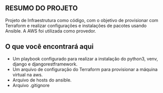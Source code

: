 ## RESUMO DO PROJETO
Projeto de Infraestrutura como código, com o objetivo de provisionar com Terraform e realizar configurações e instalações de pacotes usando Ansible. A AWS foi utilizada como provedor.
##

## O que você encontrará aqui
- Um playbook configurado para realizar a instalação do python3, venv, django e djangorestframework.
- Um arquivo de configuração do Terraform para provisionar a máquina virtual na aws.
- Arquivo de hosts do ansible. 
- Arquivo .gitignore
##











